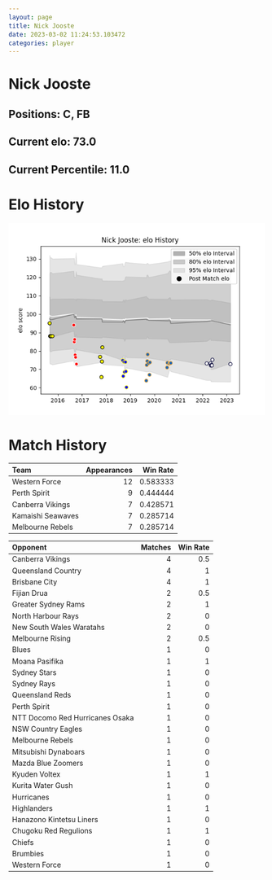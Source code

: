 ```yaml
---  
layout: page  
title: Nick Jooste  
date: 2023-03-02 11:24:53.103472  
categories: player  
---
```

# Nick Jooste

## Positions: C, FB

## Current elo: 73.0

## Current Percentile: 11.0

# Elo History


![elo history](history_NickJooste.png)
# Match History


| Team              |   Appearances |   Win Rate |
|:------------------|--------------:|-----------:|
| Western Force     |            12 |   0.583333 |
| Perth Spirit      |             9 |   0.444444 |
| Canberra Vikings  |             7 |   0.428571 |
| Kamaishi Seawaves |             7 |   0.285714 |
| Melbourne Rebels  |             7 |   0.285714 |

| Opponent                        |   Matches |   Win Rate |
|:--------------------------------|----------:|-----------:|
| Canberra Vikings                |         4 |        0.5 |
| Queensland Country              |         4 |        1   |
| Brisbane City                   |         4 |        1   |
| Fijian Drua                     |         2 |        0.5 |
| Greater Sydney Rams             |         2 |        1   |
| North Harbour Rays              |         2 |        0   |
| New South Wales Waratahs        |         2 |        0   |
| Melbourne Rising                |         2 |        0.5 |
| Blues                           |         1 |        0   |
| Moana Pasifika                  |         1 |        1   |
| Sydney Stars                    |         1 |        0   |
| Sydney Rays                     |         1 |        0   |
| Queensland Reds                 |         1 |        0   |
| Perth Spirit                    |         1 |        0   |
| NTT Docomo Red Hurricanes Osaka |         1 |        0   |
| NSW Country Eagles              |         1 |        0   |
| Melbourne Rebels                |         1 |        0   |
| Mitsubishi Dynaboars            |         1 |        0   |
| Mazda Blue Zoomers              |         1 |        0   |
| Kyuden Voltex                   |         1 |        1   |
| Kurita Water Gush               |         1 |        0   |
| Hurricanes                      |         1 |        0   |
| Highlanders                     |         1 |        1   |
| Hanazono Kintetsu Liners        |         1 |        0   |
| Chugoku Red Regulions           |         1 |        1   |
| Chiefs                          |         1 |        0   |
| Brumbies                        |         1 |        0   |
| Western Force                   |         1 |        0   |